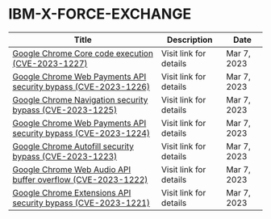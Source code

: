 

# IBM-X-FORCE-EXCHANGE

 |Title|Description|Date|
 |---|---|---|
 |[Google Chrome Core code execution (CVE-2023-1227)](https://exchange.xforce.ibmcloud.com/activity/list?filter=Vulnerabilities)|Visit link for details|Mar 7, 2023|
 |[Google Chrome Web Payments API security bypass (CVE-2023-1226)](https://exchange.xforce.ibmcloud.com/activity/list?filter=Vulnerabilities)|Visit link for details|Mar 7, 2023|
 |[Google Chrome Navigation security bypass (CVE-2023-1225)](https://exchange.xforce.ibmcloud.com/activity/list?filter=Vulnerabilities)|Visit link for details|Mar 7, 2023|
 |[Google Chrome Web Payments API security bypass (CVE-2023-1224)](https://exchange.xforce.ibmcloud.com/activity/list?filter=Vulnerabilities)|Visit link for details|Mar 7, 2023|
 |[Google Chrome Autofill security bypass (CVE-2023-1223)](https://exchange.xforce.ibmcloud.com/activity/list?filter=Vulnerabilities)|Visit link for details|Mar 7, 2023|
 |[Google Chrome Web Audio API buffer overflow (CVE-2023-1222)](https://exchange.xforce.ibmcloud.com/activity/list?filter=Vulnerabilities)|Visit link for details|Mar 7, 2023|
 |[Google Chrome Extensions API security bypass (CVE-2023-1221)](https://exchange.xforce.ibmcloud.com/activity/list?filter=Vulnerabilities)|Visit link for details|Mar 7, 2023|
 